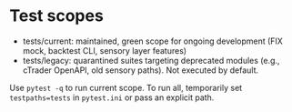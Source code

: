 Test scopes
===========

- tests/current: maintained, green scope for ongoing development (FIX mock, backtest CLI, sensory layer features)
- tests/legacy: quarantined suites targeting deprecated modules (e.g., cTrader OpenAPI, old sensory paths). Not executed by default.

Use `pytest -q` to run current scope. To run all, temporarily set `testpaths=tests` in `pytest.ini` or pass an explicit path.

